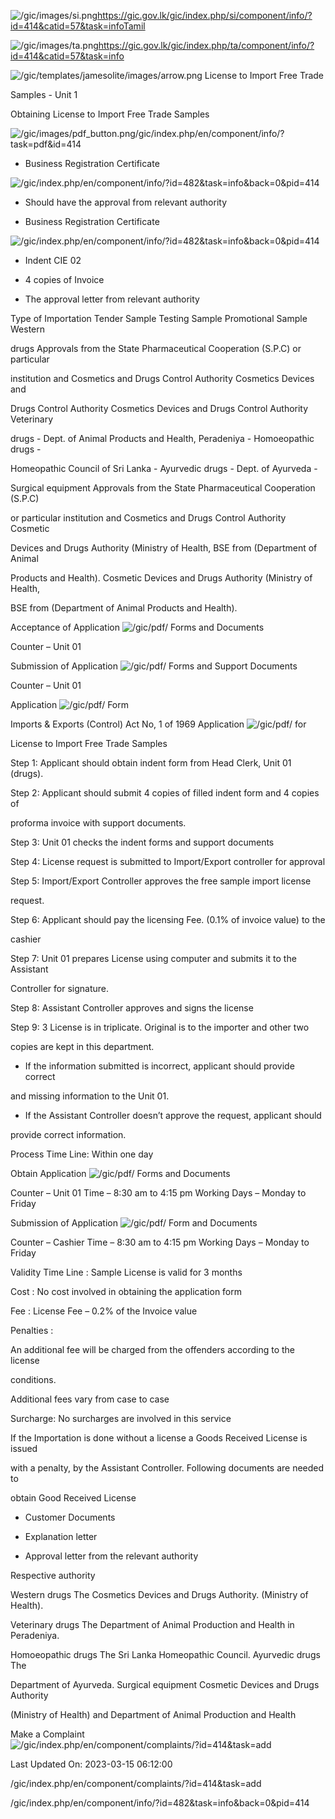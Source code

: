 <!-- Source: https://gic.gov.lk/gic/index.php/en/component/info/?id=414&catid=57&task=info -->

![/gic/images/si.png](/gic/images/si.png)https://gic.gov.lk/gic/index.php/si/component/info/?id=414&catid=57&task=infoTamil

![/gic/images/ta.png](/gic/images/ta.png)https://gic.gov.lk/gic/index.php/ta/component/info/?id=414&catid=57&task=info

![/gic/templates/jamesolite/images/arrow.png](/gic/templates/jamesolite/images/arrow.png) License to Import Free Trade

Samples - Unit 1

Obtaining License to Import Free Trade Samples

![/gic/images/pdf_button.png](/gic/images/pdf_button.png)/gic/index.php/en/component/info/?task=pdf&id=414

 * Business Registration Certificate

 ![/gic/index.php/en/component/info/?id=482&task=info&back=0&pid=414](/gic/index.php/en/component/info/?id=482&task=info&back=0&pid=414)

 * Should have the approval from relevant authority

 * Business Registration Certificate

 ![/gic/index.php/en/component/info/?id=482&task=info&back=0&pid=414](/gic/index.php/en/component/info/?id=482&task=info&back=0&pid=414)

 * Indent CIE 02

 * 4 copies of Invoice

 * The approval letter from relevant authority

Type of Importation Tender Sample Testing Sample Promotional Sample Western

drugs Approvals from the State Pharmaceutical Cooperation (S.P.C) or particular

institution and Cosmetics and Drugs Control Authority Cosmetics Devices and

Drugs Control Authority Cosmetics Devices and Drugs Control Authority Veterinary

drugs - Dept. of Animal Products and Health, Peradeniya - Homoeopathic drugs -

Homeopathic Council of Sri Lanka - Ayurvedic drugs - Dept. of Ayurveda -

Surgical equipment Approvals from the State Pharmaceutical Cooperation (S.P.C)

or particular institution and Cosmetics and Drugs Control Authority Cosmetic

Devices and Drugs Authority (Ministry of Health, BSE from (Department of Animal

Products and Health). Cosmetic Devices and Drugs Authority (Ministry of Health,

BSE from (Department of Animal Products and Health).

Acceptance of Application ![/gic/pdf/](/gic/pdf/) Forms and Documents

Counter – Unit 01

Submission of Application ![/gic/pdf/](/gic/pdf/) Forms and Support Documents

Counter – Unit 01

Application ![/gic/pdf/](/gic/pdf/) Form

Imports & Exports (Control) Act No, 1 of 1969 Application ![/gic/pdf/](/gic/pdf/) for

License to Import Free Trade Samples

Step 1: Applicant should obtain indent form from Head Clerk, Unit 01 (drugs).

Step 2: Applicant should submit 4 copies of filled indent form and 4 copies of

proforma invoice with support documents.

Step 3: Unit 01 checks the indent forms and support documents

Step 4: License request is submitted to Import/Export controller for approval

Step 5: Import/Export Controller approves the free sample import license

request.

Step 6: Applicant should pay the licensing Fee. (0.1% of invoice value) to the

cashier

Step 7: Unit 01 prepares License using computer and submits it to the Assistant

Controller for signature.

Step 8: Assistant Controller approves and signs the license

Step 9: 3 License is in triplicate. Original is to the importer and other two

copies are kept in this department.

 * If the information submitted is incorrect, applicant should provide correct

 and missing information to the Unit 01.

 * If the Assistant Controller doesn’t approve the request, applicant should

 provide correct information.

Process Time Line: Within one day

Obtain Application ![/gic/pdf/](/gic/pdf/) Forms and Documents

Counter – Unit 01 Time – 8:30 am to 4:15 pm Working Days – Monday to Friday

Submission of Application ![/gic/pdf/](/gic/pdf/) Form and Documents

Counter – Cashier Time – 8:30 am to 4:15 pm Working Days – Monday to Friday

Validity Time Line : Sample License is valid for 3 months

Cost : No cost involved in obtaining the application form

Fee : License Fee – 0.2% of the Invoice value

Penalties :

An additional fee will be charged from the offenders according to the license

conditions.

Additional fees vary from case to case

Surcharge: No surcharges are involved in this service

If the Importation is done without a license a Goods Received License is issued

with a penalty, by the Assistant Controller. Following documents are needed to

obtain Good Received License

 * Customer Documents

 * Explanation letter

 * Approval letter from the relevant authority

Respective authority

Western drugs The Cosmetics Devices and Drugs Authority. (Ministry of Health).

Veterinary drugs The Department of Animal Production and Health in Peradeniya.

Homoeopathic drugs The Sri Lanka Homeopathic Council. Ayurvedic drugs The

Department of Ayurveda. Surgical equipment Cosmetic Devices and Drugs Authority

(Ministry of Health) and Department of Animal Production and Health

Make a Complaint ![/gic/index.php/en/component/complaints/?id=414&task=add](/gic/index.php/en/component/complaints/?id=414&task=add)

Last Updated On: 2023-03-15 06:12:00

/gic/index.php/en/component/complaints/?id=414&task=add

/gic/index.php/en/component/info/?id=482&task=info&back=0&pid=414